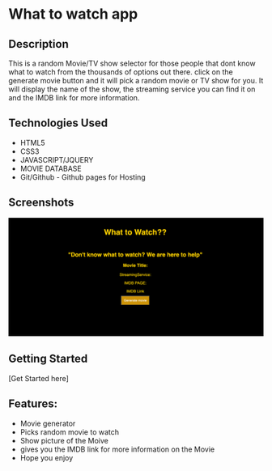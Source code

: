 # What to watch app

## Description
 This is a random Movie/TV show selector for those people that dont know what to watch from the thousands of options out there.
 click on the generate movie button and it will pick a random movie or TV show for you. 
 It will display the name of the show, the streaming service you can find it on and the IMDB link for more information.
## Technologies Used
- HTML5
- CSS3
- JAVASCRIPT/JQUERY
- MOVIE DATABASE
- Git/Github - Github pages for Hosting

## Screenshots
![wirefarme](Photos/Screen%20Shot%202022-12-06%20at%201.51.26%20PM.png)

## Getting Started
[Get Started here]

## Features: 
- Movie generator 
- Picks random movie to watch
- Show picture of the Moive 
- gives you the IMDB link for more information on the Movie
- Hope you enjoy
